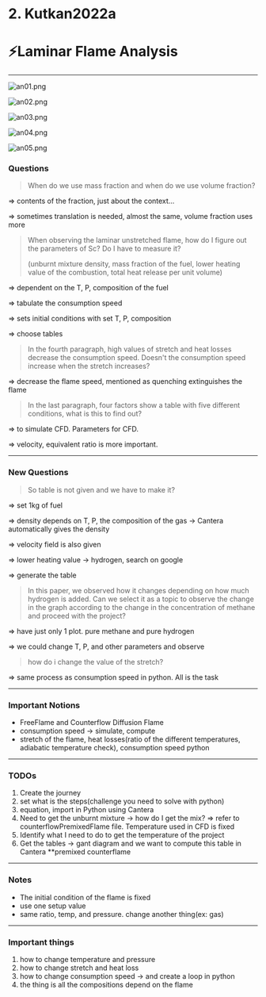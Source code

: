 # 2. Kutkan2022a

# ⚡️Laminar Flame Analysis

---

![an01.png](./img/an01.png)

![an02.png](./img/an02.png)

![an03.png](./img/an03.png)

![an04.png](./img/an04.png)

![an05.png](./img/an05.png)

### Questions

> When do we use mass fraction and when do we use volume fraction?
> 

⇒ contents of the fraction, just about the context…

⇒ sometimes translation is needed, almost the same, volume fraction uses more

> When observing the laminar unstretched flame, how do I figure out the parameters of Sc? Do I have to measure it?
> 
> 
> (unburnt mixture density, mass fraction of the fuel, lower heating value of the combustion, total heat release per unit volume)
> 

⇒ dependent on the T, P, composition of the fuel

⇒ tabulate the consumption speed

⇒ sets initial conditions with set T, P, composition

⇒ choose tables

> In the fourth paragraph, high values of stretch and heat losses decrease the consumption speed. Doesn't the consumption speed increase when the stretch increases?
> 

⇒ decrease the flame speed, mentioned as quenching extinguishes the flame

> In the last paragraph, four factors show a table with five different conditions, what is this to find out?
> 

⇒ to simulate CFD. Parameters for CFD.

⇒ velocity, equivalent ratio is more important.

---

### New Questions

> So table is not given and we have to make it?
> 

⇒ set 1kg of fuel

⇒ density depends on T, P, the composition of the gas → Cantera automatically gives the density

⇒ velocity field is also given

⇒ lower heating value → hydrogen, search on google

⇒ generate the table

> In this paper, we observed how it changes depending on how much hydrogen is added. Can we select it as a topic to observe the change in the graph according to the change in the concentration of methane and proceed with the project?
> 

⇒ have just only 1 plot. pure methane and pure hydrogen

⇒ we could change T, P, and other parameters and observe

> how do i change the value of the stretch?
> 

⇒ same process as consumption speed in python. All is the task

---

### Important Notions

- FreeFlame and Counterflow Diffusion Flame
- consumption speed → simulate, compute
- stretch of the flame, heat losses(ratio of the different temperatures, adiabatic temperature check), consumption speed python

---

### TODOs

1. Create the journey
2. set what is the steps(challenge you need to solve with python)
3. equation, import in Python using Cantera
4. Need to get the unburnt mixture → how do I get the mix? ⇒ refer to counterflowPremixedFlame file. Temperature used in CFD is fixed
5. Identify what I need to do to get the temperature of the project
6. Get the tables → gant diagram and we want to compute this table in Cantera **premixed counterflame

---

### Notes

- The initial condition of the flame is fixed
- use one setup value
- same ratio, temp, and pressure. change another thing(ex: gas)

---

### Important things

1. how to change temperature and pressure
2. how to change stretch and heat loss
3. how to change consumption speed → and create a loop in python
4. the thing is all the compositions depend on the flame